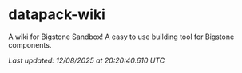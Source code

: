 # datapack-wiki
A wiki for Bigstone Sandbox! A easy to use building tool for Bigstone components.

_Last updated: 12/08/2025 at 20:20:40.610 UTC_
